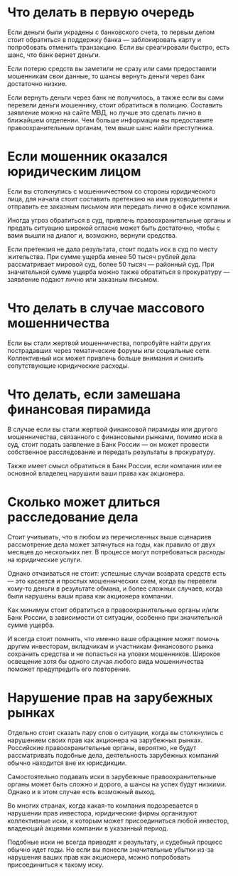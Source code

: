 # Что делать в первую очередь
Если деньги были украдены с банковского счета, то первым делом стоит обратиться в поддержку банка — заблокировать карту и попробовать отменить транзакцию. Если вы среагировали быстро, есть шанс, что банк вернет деньги.

Если потерю средств вы заметили не сразу или сами предоставили мошенникам свои данные, то шансы вернуть деньги через банк достаточно низкие.

Если вернуть деньги через банк не получилось, а также если вы сами перевели деньги мошеннику, стоит обратиться в полицию. Составить заявление можно на сайте МВД, но лучше это сделать лично в ближайшем отделении. Чем больше информации вы предоставите правоохранительным органам, тем выше шанс найти преступника.

# Если мошенник оказался юридическим лицом
Если вы столкнулись с мошенничеством со стороны юридического лица, для начала стоит составить претензию на имя руководителя и отправить ее заказным письмом или передать лично в офисе компании.

Иногда угроз обратиться в суд, привлечь правоохранительные органы и предать ситуацию широкой огласке может быть достаточно, чтобы с вами вышли на диалог и, возможно, вернули средства.

Если претензия не дала результата, стоит подать иск в суд по месту жительства. При сумме ущерба менее 50 тысяч рублей дела рассматривает мировой суд, более 50 тысяч — районный суд. При значительной сумме ущерба можно также обратиться в прокуратуру — заявление подают лично или заказным письмом.

# Что делать в случае массового мошенничества
Если вы стали жертвой мошенничества, попробуйте найти других пострадавших через тематические форумы или социальные сети. Коллективный иск может привлечь больше внимания и снизить сопутствующие юридические расходы.

# Что делать, если замешана финансовая пирамида
В случае если вы стали жертвой финансовой пирамиды или другого мошенничества, связанного с финансовыми рынками, помимо иска в суд, стоит подать заявление в Банк России — он может провести собственное расследование и передать результаты в прокуратуру.

Также имеет смысл обратиться в Банк России, если компания или ее основной владелец нарушили ваши права как акционера.

# Сколько может длиться расследование дела
Стоит учитывать, что в любом из перечисленных выше сценариев рассмотрение дела может затянуться на годы, как правило от двух месяцев до нескольких лет. В процессе могут потребоваться расходы на юридические услуги.

Однако отчаиваться не стоит: успешные случаи возврата средств есть — это касается и простых мошеннических схем, когда вы перевели кому-то деньги в результате обмана, и более сложных случаев, когда были нарушены ваши права как акционера компании.

Как минимум стоит обратиться в правоохранительные органы и/или Банк России, в зависимости от ситуации, особенно при значительной сумме ущерба.

И всегда стоит помнить, что именно ваше обращение может помочь другим инвесторам, вкладчикам и участникам финансового рынка сохранить средства и не попасться на уловки мошенников. Широкое освещение хотя бы одного случая любого вида мошенничества поможет предупредить его повторение.

# Нарушение прав на зарубежных рынках
Отдельно стоит сказать пару слов о ситуации, когда вы столкнулись с нарушением своих прав как акционера на зарубежных рынках. Российские правоохранительные органы, вероятно, не будут рассматривать подобные дела, деятельность зарубежных компаний обычно находится вне их юрисдикции.

Самостоятельно подавать иски в зарубежные правоохранительные органы может быть сложно и дорого, а шансы на успех будут низкими. Однако и в этом случае есть возможный выход.

Во многих странах, когда какая-то компания подозревается в нарушении прав инвестора, юридические фирмы организуют коллективные иски, к которым может присоединиться любой инвестор, владеющий акциями компании в указанный период.

Подобные иски не всегда приводят к результату, и судебный процесс обычно идет годы. Но если вы понесли значительные убытки из-за нарушения ваших прав как акционера, можно попробовать присоединиться к такому иску.
